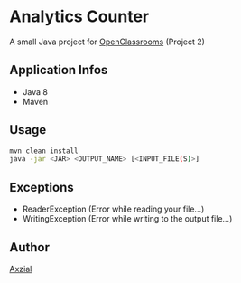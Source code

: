 # Analytics Counter
A small Java project for [OpenClassrooms](https://openclassrooms.com) (Project 2)

## Application Infos
- Java 8
- Maven

## Usage
```bash
mvn clean install
java -jar <JAR> <OUTPUT_NAME> [<INPUT_FILE(S)>]
```

## Exceptions
- ReaderException (Error while reading your file...)
- WritingException (Error while writing to the output file...)


## Author
[Axzial](https://github.com/Axzial)
